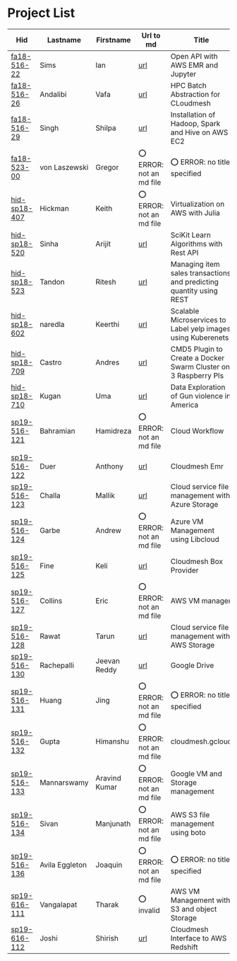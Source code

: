 # Project List

| Hid                                                                 | Lastname       | Firstname     | Url to md                                                                                                     | Title                                                               |
|---------------------------------------------------------------------|----------------|---------------|---------------------------------------------------------------------------------------------------------------|---------------------------------------------------------------------|
| [fa18-516-22](https://github.com/cloudmesh-community/fa18-516-22)   | Sims           | Ian           | [url](https://github.com/cloudmesh-community/fa18-516-22/blob/master/project-report/report.md)                | Open API with AWS EMR and Jupyter                                   |
| [fa18-516-26](https://github.com/cloudmesh-community/fa18-516-26)   | Andalibi       | Vafa          | [url](https://github.com/cloudmesh/cloudmesh-batch/blob/master/README.md)                                     | HPC Batch Abstraction for CLoudmesh                                 |
| [fa18-516-29](https://github.com/cloudmesh-community/fa18-516-29)   | Singh          | Shilpa        | [url](https://github.com/cloudmesh-community/fa18-516-29/tree/master/project-report/report.md)                | Installation of Hadoop, Spark and Hive on AWS EC2                   |
| [fa18-523-00](https://github.com/cloudmesh-community/fa18-523-00)   | von Laszewski  | Gregor        | :o: ERROR: not an md file                                                                                     | :o: ERROR: no title specified                                       |
| [hid-sp18-407](https://github.com/cloudmesh-community/hid-sp18-407) | Hickman        | Keith         | :o: ERROR: not an md file                                                                                     | Virtualization on AWS with Julia                                    |
| [hid-sp18-520](https://github.com/cloudmesh-community/hid-sp18-520) | Sinha          | Arijit        | [url](https://github.com/cloudmesh-community/hid-sp18-523/tree/master/project-report/report.md)               | SciKit Learn Algorithms with Rest API                               |
| [hid-sp18-523](https://github.com/cloudmesh-community/hid-sp18-523) | Tandon         | Ritesh        | [url](https://github.com/cloudmesh-community/hid-sp18-523/tree/master/project-report/report.md)               | Managing item sales transactions and predicting quantity using REST |
| [hid-sp18-602](https://github.com/cloudmesh-community/hid-sp18-602) | naredla        | Keerthi       | [url](https://github.com/cloudmesh-community/hid-sp18-602/tree/master/project-report/report.md)               | Scalable Microservices to Label yelp images using Kuberenets        |
| [hid-sp18-709](https://github.com/cloudmesh-community/hid-sp18-709) | Castro         | Andres        | [url](https://github.com/cloudmesh-community/hid-sp18-709/blob/master/project-report/report.md)               | CMD5 Plugin to Create a Docker Swarm Cluster on 3 Raspberry PIs     |
| [hid-sp18-710](https://github.com/cloudmesh-community/hid-sp18-710) | Kugan          | Uma           | [url](https://github.com/cloudmesh-community/hid-sp18-710/blob/master/project-report/report.md)               | Data Exploration of Gun violence in America                         |
| [sp19-516-121](https://github.com/cloudmesh-community/sp19-516-121) | Bahramian      | Hamidreza     | :o: ERROR: not an md file                                                                                     | Cloud Workflow                                                      |
| [sp19-516-122](https://github.com/cloudmesh-community/sp19-516-122) | Duer           | Anthony       | [url](https://github.com/cloudmesh/cloudmesh-emr/blob/master/README.md)                                       | Cloudmesh Emr                                                       |
| [sp19-516-123](https://github.com/cloudmesh-community/sp19-516-123) | Challa         | Mallik        | [url](https://github.com/cloudmesh/cloudmesh-storage/blob/master/README.md)                                   | Cloud service file management with Azure Storage                    |
| [sp19-516-124](https://github.com/cloudmesh-community/sp19-516-124) | Garbe          | Andrew        | :o: ERROR: not an md file                                                                                     | Azure VM Management using Libcloud                                  |
| [sp19-516-125](https://github.com/cloudmesh-community/sp19-516-125) | Fine           | Keli          | [url](https://github.com/cloudmesh/cloudmesh-storage/blob/master/README.md)                                   | Cloudmesh Box Provider                                              |
| [sp19-516-127](https://github.com/cloudmesh-community/sp19-516-127) | Collins        | Eric          | :o: ERROR: not an md file                                                                                     | AWS VM manager                                                      |
| [sp19-516-128](https://github.com/cloudmesh-community/sp19-516-128) | Rawat          | Tarun         | [url](https://github.com/cloudmesh/cloudmesh-storage/blob/master/README.md)                                   | Cloud service file management with AWS Storage                      |
| [sp19-516-130](https://github.com/cloudmesh-community/sp19-516-130) | Rachepalli     | Jeevan Reddy  | [url](https://github.com/cloudmesh/cloudmesh-storage/tree/master/cloudmesh/storage/provider/gdrive/README.md) | Google Drive                                                        |
| [sp19-516-131](https://github.com/cloudmesh-community/sp19-516-131) | Huang          | Jing          | :o: ERROR: not an md file                                                                                     | :o: ERROR: no title specified                                       |
| [sp19-516-132](https://github.com/cloudmesh-community/sp19-516-132) | Gupta          | Himanshu      | :o: ERROR: not an md file                                                                                     | cloudmesh.gcloud                                                    |
| [sp19-516-133](https://github.com/cloudmesh-community/sp19-516-133) | Mannarswamy    | Aravind Kumar | :o: ERROR: not an md file                                                                                     | Google VM and Storage management                                    |
| [sp19-516-134](https://github.com/cloudmesh-community/sp19-516-134) | Sivan          | Manjunath     | :o: ERROR: not an md file                                                                                     | AWS S3 file management using boto                                   |
| [sp19-516-136](https://github.com/cloudmesh-community/sp19-516-136) | Avila Eggleton | Joaquin       | :o: ERROR: not an md file                                                                                     | :o: ERROR: no title specified                                       |
| [sp19-616-111](https://github.com/cloudmesh-community/sp19-616-111) | Vangalapat     | Tharak        | :o: invalid                                                                                                   | AWS VM Management with S3 and object Storage                        |
| [sp19-616-112](https://github.com/cloudmesh-community/sp19-616-112) | Joshi          | Shirish       | [url](https://github.com/cloudmesh-community/sp19-616-112/blob/master/project-report/report.md)               | Cloudmesh Interface to AWS Redshift                                 |
